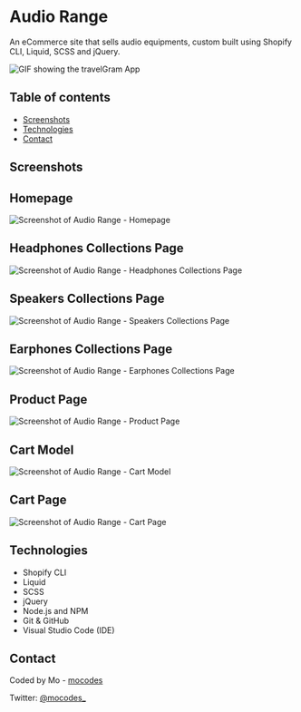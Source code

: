 # Audio Range

An eCommerce site that sells audio equipments, custom built using Shopify CLI, Liquid, SCSS and jQuery.

![GIF showing the travelGram App](src/images/audio-range.gif)

## Table of contents

- [Screenshots](#screenshots)
- [Technologies](#technologies)
- [Contact](#contact)

## Screenshots

## Homepage
![Screenshot of Audio Range - Homepage](src/images/screenshot-one.png)

## Headphones Collections Page
![Screenshot of Audio Range - Headphones Collections Page](src/images/screenshot-two.png)

## Speakers Collections Page
![Screenshot of Audio Range - Speakers Collections Page](src/images/screenshot-three.png)

## Earphones Collections Page
![Screenshot of Audio Range - Earphones Collections Page](src/images/screenshot-four.png)

## Product Page
![Screenshot of Audio Range - Product Page](src/images/screenshot-five.png)

## Cart Model
![Screenshot of Audio Range - Cart Model](src/images/screenshot-six.png)

## Cart Page
![Screenshot of Audio Range - Cart Page](src/images/screenshot-seven.png)

## Technologies

- Shopify CLI
- Liquid
- SCSS
- jQuery
- Node.js and NPM
- Git & GitHub
- Visual Studio Code (IDE)
## Contact

Coded by Mo - [mocodes](https://mocodes.co.uk/)

Twitter: [@mocodes\_](https://twitter.com/mocodes_)